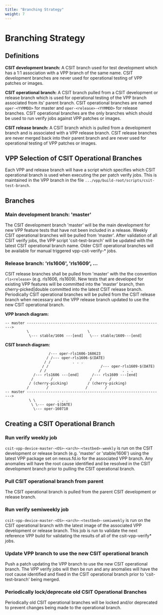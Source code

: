 ```yaml
---
title: "Branching Strategy"
weight: 7
---
```


# Branching Strategy

## Definitions

**CSIT development branch:** A CSIT branch used for test development which has a
1:1 association with a VPP branch of the same name. CSIT development branches
are never used for operational testing of VPP patches or images.

**CSIT operational branch:** A CSIT branch pulled from a CSIT development or
release branch which is used for operational testing of the VPP branch
associated from its' parent branch. CSIT operational branches are named
`oper-<YYMMDD>` for master and `oper-<release>-<YYMMDD>` for release branches.
CSIT operational branches are the only branches which should be used to run
verify jobs against VPP patches or images.

**CSIT release branch:** A CSIT branch which is pulled from a development branch
and is associated with a VPP release branch. CSIT release branches are never
merged back into their parent branch and are never used for operational testing
of VPP patches or images.

## VPP Selection of CSIT Operational Branches

Each VPP and release branch will have a script which specifies which CSIT
operational branch is used when executing the per patch verify jobs. This is
maintained in the VPP branch in the file
`.../vpp/build-root/scripts/csit-test-branch`.

## Branches

### Main development branch: 'master'

The CSIT development branch 'master' will be the main development for new VPP
feature tests that have not been included in a release. Weekly CSIT operational
branches will be pulled from 'master'. After validation of all CSIT verify jobs,
the VPP script 'csit-test-branch' will be updated with the latest CSIT
operational branch name. Older CSIT operational branches will be available for
manual triggered vpp-csit-verify-* jobs.

### Release branch: 'rls1606', 'rls1609', ...

CSIT release branches shall be pulled from 'master' with the the convention
`rls<release>` (e.g. rls1606, rls1609). New tests that are developed for
existing VPP features will be committed into the 'master' branch, then
cherry-picked|double committed into the latest CSIT release branch.
Periodically CSIT operational branches will be pulled from the CSIT release
branch when necessary and the VPP release branch updated to use the new CSIT
operational branch.

**VPP branch diagram:**

    -- master --------------------------------------------------------------->
              \                           \
               \--- stable/1606 ---[end]   \--- stable/1609---[end]


**CSIT branch diagram:**

                        /--- oper-rls1606-160623
                       / /--- oper-rls1606-$(DATE)
                      / /          . . .
                     / /                        /--- oper-rls1609-$(DATE)
                    / /                        /          . . .
                 /--- rls1606 ---[end]      /--- rls1609 ---[end]
                /        /                 /        /
               / (cherry-picking)         / (cherry-picking)
              /        /                 /        /
    -- master --------------------------------------------------------------->
               \ \          . . .
                \ \--- oper-$(DATE)
                 \--- oper-160710

## Creating a CSIT Operational Branch

### Run verify weekly job

`csit-vpp-device-master-<OS>-<arch>-<testbed>-weekly` is run on the CSIT
development or release branch (e.g. 'master' or 'stable/1606') using the latest
VPP package set on nexus.fd.io for the associated VPP branch. Any anomalies will
have the root cause identified and be resolved in the CSIT development branch
prior to pulling the CSIT operational branch.

### Pull CSIT operational branch from parent

The CSIT operational branch is pulled from the parent CSIT development or
release branch.

### Run verify semiweekly job

`csit-vpp-device-master-<OS>-<arch>-<testbed>-semiweekly` is run on the CSIT
operational branch with the latest image of the associated VPP development or
release branch. This job is run to validate the next reference VPP build for
validating the results of all of the csit-vpp-verify* jobs.

### Update VPP branch to use the new CSIT operational branch

Push a patch updating the VPP branch to use the new CSIT operational branch. The
VPP verify jobs will then be run and any anomalies will have the root cause
identified and fixed in the CSIT operational branch prior to 'csit-test-branch'
being merged.

### Periodically lock/deprecate old CSIT Operational Branches

Periodically old CSIT operational branches will be locked and/or deprecated to
prevent changes being made to the operational branch.

